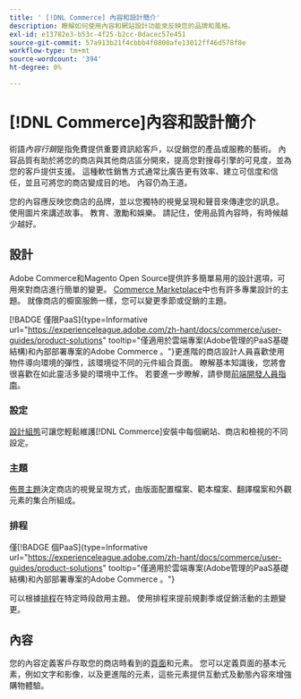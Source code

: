 ```yaml
---
title: ' [!DNL Commerce] 內容和設計簡介'
description: 瞭解如何使用內容和網站設計功能來反映您的品牌和風格。
exl-id: e13782e3-b53c-4f25-b2cc-8dacec57e451
source-git-commit: 57a913b21f4cbbb4f0800afe13012ff46d578f8e
workflow-type: tm+mt
source-wordcount: '394'
ht-degree: 0%

---
```


# [!DNL Commerce]內容和設計簡介

術語&#x200B;_內容行銷_&#x200B;是指免費提供重要資訊給客戶，以促銷您的產品或服務的藝術。 內容品質有助於將您的商店與其他商店區分開來，提高您對搜尋引擎的可見度，並為您的客戶提供支援。 這種軟性銷售方式通常比廣告更有效率、建立可信度和信任，並且可將您的商店變成目的地。 內容仍為王道。

您的內容應反映您商店的品牌，並以您獨特的視覺呈現和聲音來傳達您的訊息。 使用圖片來講述故事。 教育、激勵和娛樂。 請記住，使用品質內容時，有時候越少越好。

## 設計

Adobe Commerce和Magento Open Source提供許多簡單易用的設計選項，可用來對商店進行簡單的變更。 [Commerce Marketplace](../getting-started/commerce-marketplace.md)中也有許多專業設計的主題。 就像商店的櫥窗服飾一樣，您可以變更季節或促銷的主題。

[!BADGE 僅限PaaS]{type=Informative url="https://experienceleague.adobe.com/zh-hant/docs/commerce/user-guides/product-solutions" tooltip="僅適用於雲端專案(Adobe管理的PaaS基礎結構)和內部部署專案的Adobe Commerce 。"}更進階的商店設計人員喜歡使用物件導向環境的彈性，該環境從不同的元件組合頁面。 瞭解基本知識後，您將會很喜歡在如此靈活多變的環境中工作。 若要進一步瞭解，請參閱[前端開發人員指南][1]。

### 設定

[設計組態](configuration.md)可讓您輕鬆維護[!DNL Commerce]安裝中每個網站、商店和檢視的不同設定。

### 主題

[佈景主題](themes.md)決定商店的視覺呈現方式，由版面配置檔案、範本檔案、翻譯檔案和外觀元素的集合所組成。

### 排程

僅[!BADGE 個PaaS]{type=Informative url="https://experienceleague.adobe.com/zh-hant/docs/commerce/user-guides/product-solutions" tooltip="僅適用於雲端專案(Adobe管理的PaaS基礎結構)和內部部署專案的Adobe Commerce 。"}

可以根據[排程](schedule.md)在特定時段啟用主題。 使用排程來提前規劃季或促銷活動的主題變更。

## 內容

您的內容定義客戶存取您的商店時看到的[頁面](pages.md)和元素。 您可以定義頁面的基本元素，例如文字和影像，以及更進階的元素，這些元素提供互動式及動態內容來增強購物體驗。

[1]: https://developer.adobe.com/commerce/frontend-core/guide/
